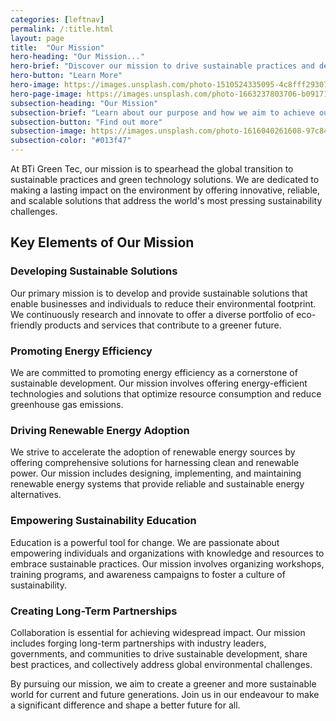 ```yaml
---
categories: [leftnav]
permalink: /:title.html
layout: page
title:  "Our Mission"
hero-heading: "Our Mission..."
hero-brief: "Discover our mission to drive sustainable practices and develop innovative green technology solutions"
hero-button: "Learn More"
hero-image: https://images.unsplash.com/photo-1510524335095-4c8fff293074?ixlib=rb-4.0.3&ixid=M3wxMjA3fDB8MHxwaG90by1wYWdlfHx8fGVufDB8fHx8fA%3D%3D&auto=format&fit=crop&w=2073&q=80
hero-page-image: https://images.unsplash.com/photo-1663237803706-b09171da346e?ixlib=rb-4.0.3&ixid=M3wxMjA3fDB8MHxwaG90by1wYWdlfHx8fGVufDB8fHx8fA%3D%3D&auto=format&fit=crop&w=2070&q=80
subsection-heading: "Our Mission"
subsection-brief: "Learn about our purpose and how we aim to achieve our goals."
subsection-button: "Find out more"
subsection-image: https://images.unsplash.com/photo-1616040261608-97c840805b1e?ixlib=rb-4.0.3&ixid=M3wxMjA3fDB8MHxwaG90by1wYWdlfHx8fGVufDB8fHx8fA%3D%3D&auto=format&fit=crop&w=1974&q=80
subsection-color: "#013f47"
---
```


At BTi Green Tec, our mission is to spearhead the global transition to sustainable practices and green technology solutions. We are dedicated to making a lasting impact on the environment by offering innovative, reliable, and scalable solutions that address the world's most pressing sustainability challenges.

## Key Elements of Our Mission

### Developing Sustainable Solutions

Our primary mission is to develop and provide sustainable solutions that enable businesses and individuals to reduce their environmental footprint. We continuously research and innovate to offer a diverse portfolio of eco-friendly products and services that contribute to a greener future.

### Promoting Energy Efficiency

We are committed to promoting energy efficiency as a cornerstone of sustainable development. Our mission involves offering energy-efficient technologies and solutions that optimize resource consumption and reduce greenhouse gas emissions.

### Driving Renewable Energy Adoption

We strive to accelerate the adoption of renewable energy sources by offering comprehensive solutions for harnessing clean and renewable power. Our mission includes designing, implementing, and maintaining renewable energy systems that provide reliable and sustainable energy alternatives.

### Empowering Sustainability Education

Education is a powerful tool for change. We are passionate about empowering individuals and organizations with knowledge and resources to embrace sustainable practices. Our mission involves organizing workshops, training programs, and awareness campaigns to foster a culture of sustainability.

### Creating Long-Term Partnerships

Collaboration is essential for achieving widespread impact. Our mission includes forging long-term partnerships with industry leaders, governments, and communities to drive sustainable development, share best practices, and collectively address global environmental challenges.

By pursuing our mission, we aim to create a greener and more sustainable world for current and future generations. Join us in our endeavour to make a significant difference and shape a better future for all.
